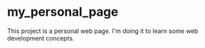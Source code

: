 # my_personal_page
This project is a personal web page. I'm doing it to learn some web development concepts.
